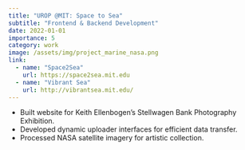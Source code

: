 ```yaml
---
title: "UROP @MIT: Space to Sea"
subtitle: "Frontend & Backend Development"
date: 2022-01-01
importance: 5
category: work
image: /assets/img/project_marine_nasa.png
link:
  - name: "Space2Sea"
    url: https://space2sea.mit.edu
  - name: "Vibrant Sea"
    url: http://vibrantsea.mit.edu/
---
```

- Built website for Keith Ellenbogen’s Stellwagen Bank Photography Exhibition.
- Developed dynamic uploader interfaces for efficient data transfer.
- Processed NASA satellite imagery for artistic collection.
